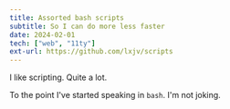 ```yaml
---
title: Assorted bash scripts
subtitle: So I can do more less faster
date: 2024-02-01
tech: ["web", "11ty"]
ext-url: https://github.com/lxjv/scripts
---
```


I like scripting. Quite a lot.

To the point I've started speaking in `bash`. I'm not joking.

